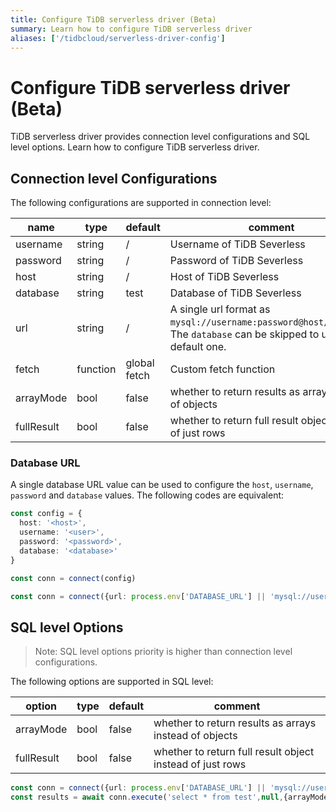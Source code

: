 ```yaml
---
title: Configure TiDB serverless driver (Beta)
summary: Learn how to configure TiDB serverless driver
aliases: ['/tidbcloud/serverless-driver-config']
---
```


# Configure TiDB serverless driver (Beta)

TiDB serverless driver provides connection level configurations and SQL level options. Learn how to configure TiDB serverless driver.

## Connection level Configurations

The following configurations are supported in connection level:

| name       | type       | default      | comment                                                                                                                 |
|------------|------------|--------------|-------------------------------------------------------------------------------------------------------------------------|
| username   | string     | /            | Username of TiDB Severless                                                                                              |
| password   | string     | /            | Password of TiDB Severless                                                                                              |
| host       | string     | /            | Host of TiDB Severless                                                                                                  |
| database   | string     | test         | Database of TiDB Severless                                                                                              |
| url        | string     | /            | A single url format as `mysql://username:password@host/database`. The `database` can be skipped to use the default one. |
| fetch      | function   | global fetch | Custom fetch function                                                                                                   |
| arrayMode  | bool       | false        | whether to return results as arrays instead of objects                                                                  |
| fullResult | bool       | false        | whether to return full result object instead of just rows                                                               |

### Database URL

A single database URL value can be used to configure the `host`, `username`, `password` and `database` values. The following codes are equivalent:

```ts
const config = {
  host: '<host>',
  username: '<user>',
  password: '<password>',
  database: '<database>'
}

const conn = connect(config)
```

```ts
const conn = connect({url: process.env['DATABASE_URL'] || 'mysql://username:password@host/database'})
```

## SQL level Options

> Note: SQL level options priority is higher than connection level configurations.

The following options are supported in SQL level:

| option     | type | default | comment                                                   |
|------------|------|---------|-----------------------------------------------------------|
| arrayMode  | bool | false   | whether to return results as arrays instead of objects    |
| fullResult | bool | false   | whether to return full result object instead of just rows |

```ts
const conn = connect({url: process.env['DATABASE_URL'] || 'mysql://username:password@host/database'})
const results = await conn.execute('select * from test',null,{arrayMode:true,fullResult:true})
```
